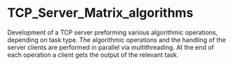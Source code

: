 # TCP_Server_Matrix_algorithms

Development of a TCP server preforming various algorithmic operations, depending on task type.
The algorithmic operations and the handling of the server clients are performed in parallel via multithreading.
At the end of each operation a client gets the output of the relevant task.
